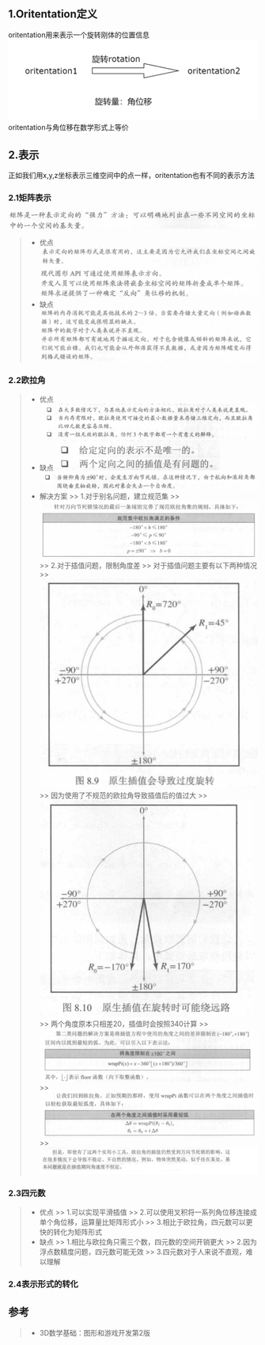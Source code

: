 ## 1.Oritentation定义
oritentation用来表示一个旋转刚体的位置信息
![oritentation与rotation关系](img/1.png)
oritentation与角位移在数学形式上等价

## 2.表示
正如我们用x,y,z坐标表示三维空间中的点一样，oritentation也有不同的表示方法

### 2.1矩阵表示
![](img/2.png)
> * 优点
    ![](img/3.PNG)
    ![](img/4.png)
> * 缺点
    ![](img/5.PNG)

### 2.2欧拉角
> * 优点
    ![](img/6.PNG)
> * 缺点
>   ![](img/7.PNG)
>   ![](img/8.PNG)
> * 解决方案
    >> 1.对于别名问题，建立规范集
    >> ![](img/9.png)
    >> 2.对于插值问题，限制角度差
    >> 对于插值问题主要有以下两种情况
    >> ![](img/10.PNG)
    >> 因为使用了不规范的欧拉角导致插值后的值过大
    >> ![](img/11.PNG)
    >> 两个角度原本只相差20，插值时会按照340计算
    >> ![](img/12.PNG)
    >> ![](img/13.PNG)
    >> ![](img/14.PNG)

### 2.3四元数
> * 优点
    >> 1.可以实现平滑插值
    >> 2.可以使用叉积将一系列角位移连接成单个角位移，运算量比矩阵形式小
    >> 3.相比于欧拉角，四元数可以更快的转化为矩阵形式
> * 缺点
    >> 1.相比与欧拉角只需三个数，四元数的空间开销更大
    >> 2.因为浮点数精度问题，四元数可能无效
    >> 3.四元数对于人来说不直观，难以理解

### 2.4表示形式的转化

## 参考
> * 3D数学基础：图形和游戏开发第2版